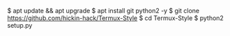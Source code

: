 $ apt update && apt upgrade
$ apt install git python2 -y
$ git clone https://github.com/hickin-hack/Termux-Style
$ cd Termux-Style
$ python2 setup.py
